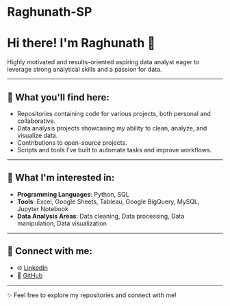 # Raghunath-SP
# Hi there! I'm Raghunath 👋  

Highly motivated and results-oriented aspiring data analyst eager to leverage strong analytical skills and a passion for data.  

---

## 🔹 What you'll find here:
- Repositories containing code for various projects, both personal and collaborative.  
- Data analysis projects showcasing my ability to clean, analyze, and visualize data.  
- Contributions to open-source projects.  
- Scripts and tools I’ve built to automate tasks and improve workflows.  

---

## 🔹 What I'm interested in:
- **Programming Languages**: Python, SQL  
- **Tools**: Excel, Google Sheets, Tableau, Google BigQuery, MySQL, Jupyter Notebook  
- **Data Analysis Areas**: Data cleaning, Data processing, Data manipulation, Data visualization  

---

## 🔹 Connect with me:
- 🌐 [LinkedIn](https://www.linkedin.com/in/raghunath13/)  
- 🐙 [GitHub](https://github.com/Raghu079)  

---

✨ Feel free to explore my repositories and connect with me!
